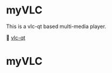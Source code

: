 # myVLC

This is a vlc-qt based multi-media player.

:link: [vlc-qt](https://vlc-qt.tano.si/)

# myVLC

